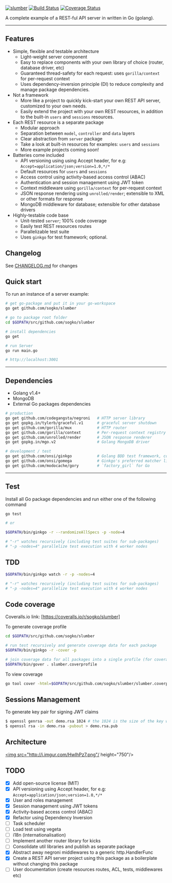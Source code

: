 [![slumber](http://i.imgur.com/RXDVdB0.png)](https://github.com/sogko/slumber)
[![Build Status](https://drone.io/github.com/sogko/slumber/status.png)](https://drone.io/github.com/sogko/slumber/latest)
[![Coverage Status](https://coveralls.io/repos/sogko/slumber/badge.svg?branch=master)](https://coveralls.io/r/sogko/slumber?branch=master)

A complete example of a REST-ful API server in written in Go (golang).

-----

## Features
- Simple, flexible and testable architecture
  - Light-weight server component
  - Easy to replace components with your own library of choice (router, database driver, etc)
  - Guaranteed thread-safety for each request: uses `gorilla/context` for per-request context
  - Uses dependency-inversion principle (DI) to reduce complexity and manage package dependencies.
- Not a framework
  - More like a project to quickly kick-start your own REST API server, customized to your own needs.
  - Easily extend the project with your own REST resources, in addition to the built-in `users` and `sessions` resources.
- Each REST resource is a separate package
  - Modular approach
  - Separation between `model`, `controller` and `data` layers
  - Clear abstraction from `server` package 
  - Take a look at built-in resources for examples: `users` and `sessions`
  - More example projects coming soon!
- Batteries come included
  - API versioning using using Accept header, for e.g: `Accept=application/json;version=1.0,*/*`
  - Default resources for `users` and `sessions`
  - Access control using activity-based access control (ABAC)
  - Authentication and session management using JWT token
  - Context middleware using `gorilla/context` for per-request context
  - JSON response rendering using `unrolled/render`; extensible to XML or other formats for response
  - MongoDB middleware for database; extensible for other database drivers
- Highly-testable code base
  - Unit-tested `server`; 100% code coverage
  - Easily test REST resources routes
  - Parallelizable test suite
  - Uses `ginkgo` for test framework; optional.

## Changelog
See [CHANGELOG.md](./CHANGELOG.md) for changes

## Quick start
To run an instance of a server example:

```bash
# get go-package and put it in your go-workspace
go get github.com/sogko/slumber

# go to package root folder
cd $GOPATH/src/github.com/sogko/slumber

# install dependencies
go get

# run Server
go run main.go

# http://localhost:3001
```
-----

## Dependencies
- Golang v1.4+
- MongoDB
- External Go packages dependencies

```bash
# production
go get github.com/codegangsta/negroni   # HTTP server library
go get gopkg.in/tylerb/graceful.v1      # graceful server shutdown
go get github.com/gorilla/mux           # HTTP router
go get github.com/gorilla/context       # Per-request context registry utility
go get github.com/unrolled/render       # JSON response renderer
go get gopkg.in/mgo.v2                  # Golang MongoDB driver

# development / test
go get github.com/onsi/ginkgo           # Golang BDD test framework, complements `go test`
go get github.com/onsi/gomega           # Ginkgo's preferred matcher library
go get github.com/modocache/gory        # `factory_girl` for Go
```

----

## Test
Install all Go package dependencies and run either one of the following command

```bash
go test

# or

$GOPATH/bin/ginkgo -r --randomizeAllSpecs -p -node=4

# "-r" watches recursively (including test suites for sub-packages)
# "-p -nodes=4" parallelize test execution with 4 worker nodes
```

## TDD
```bash
$GOPATH/bin/ginkgo watch -r -p -nodes=4

# "-r" watches recursively (including test suites for sub-packages)
# "-p -nodes=4" parallelize test execution with 4 worker nodes
```

## Code coverage
Coveralls.io link: [https://coveralls.io/r/sogko/slumber]

To generate coverage profile

```bash
cd $GOPATH/src/github.com/sogko/slumber

# run test recursively and generate coverage data for each package
$GOPATH/bin/ginkgo -r -cover -p

# join coverage data for all packages into a single profile (for coveralls.io)
$GOPATH/bin/gover . slumber.coverprofile
```

To view coverage

```bash
go tool cover -html=$GOPATH/src/github.com/sogko/slumber/slumber.coverprofile
```

## Sessions Management
To generate key pair for signing JWT claims
```bash
$ openssl genrsa -out demo.rsa 1024 # the 1024 is the size of the key we are generating
$ openssl rsa -in demo.rsa -pubout > demo.rsa.pub 
```

## Architecture
<a href="http://i.imgur.com/HwIhPz7.png"><img src="http://i.imgur.com/HwIhPz7.png"/ height="750"/></a>


## TODO
* [x] Add open-source license (MIT) 
* [x] API versioning using Accept header, for e.g: `Accept=application/json;version=1.0,*/*`
* [x] User and roles management
* [x] Session management using JWT tokens
* [x] Activity-based access control (ABAC)
* [x] Refactor using Dependency Inversion
* [ ] Task scheduler
* [ ] Load test using vegeta
* [ ] i18n (internationalisation)
* [ ] Implement another router library for kicks
* [ ] Consolidate util libraries and publish as separate package
* [x] Abstract away negroni middlewares to a generic http.HandlerFunc
* [x] Create a REST API server project using this package as a boilerplate without changing this package
* [ ] User documentation (create resources routes, ACL, tests, middlewares etc)
